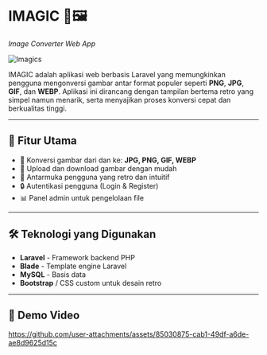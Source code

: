 # IMAGIC 🎨🖼️  
_Image Converter Web App_

![Imagics](https://github.com/user-attachments/assets/be0e5a31-a3bd-443f-9686-4b2ad9fe90d9)

IMAGIC adalah aplikasi web berbasis Laravel yang memungkinkan pengguna mengonversi gambar antar format populer seperti **PNG**, **JPG**, **GIF**, dan **WEBP**. Aplikasi ini dirancang dengan tampilan bertema retro yang simpel namun menarik, serta menyajikan proses konversi cepat dan berkualitas tinggi.

---

## 🚀 Fitur Utama

- 🔄 Konversi gambar dari dan ke: **JPG, PNG, GIF, WEBP**
- 📁 Upload dan download gambar dengan mudah
- 🎨 Antarmuka pengguna yang retro dan intuitif
- 🔒 Autentikasi pengguna (Login & Register)
- 📊 Panel admin untuk pengelolaan file

---

## 🛠️ Teknologi yang Digunakan

- **Laravel** - Framework backend PHP
- **Blade** - Template engine Laravel
- **MySQL** - Basis data
- **Bootstrap** / CSS custom untuk desain retro

---

## 🎥 Demo Video

https://github.com/user-attachments/assets/85030875-cab1-49df-a6de-ae8d9625d15c




